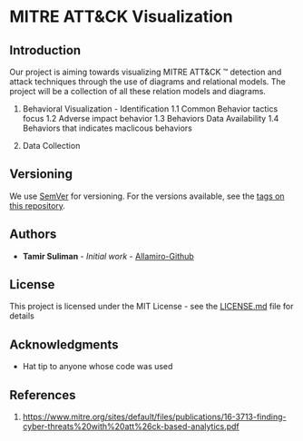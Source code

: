 # MITRE ATT&CK  Visualization


## Introduction

Our project is aiming towards visualizing MITRE ATT&CK ™  detection and attack techniques through the use of diagrams and relational models.
The project will be a collection of all these relation models and diagrams.



1. Behavioral Visualization - Identification
 1.1 Common Behavior tactics focus
 1.2 Adverse impact behavior
 1.3 Behaviors Data Availability 
 1.4 Behaviors that indicates maclicous behaviors
 
 2. Data Collection 


## Versioning

We use [SemVer](http://semver.org/) for versioning. For the versions available, see the [tags on this repository](https://github.com/your/project/tags). 


## Authors
* **Tamir Suliman** - *Initial work* - [Allamiro-Github](https://github.com/allamiro)

## License

This project is licensed under the MIT License - see the [LICENSE.md](LICENSE.md) file for details

## Acknowledgments

* Hat tip to anyone whose code was used


## References
1. https://www.mitre.org/sites/default/files/publications/16-3713-finding-cyber-threats%20with%20att%26ck-based-analytics.pdf

